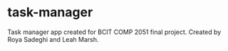 task-manager
============

Task manager app created for BCIT COMP 2051 final project. Created by Roya Sadeghi and Leah Marsh.
